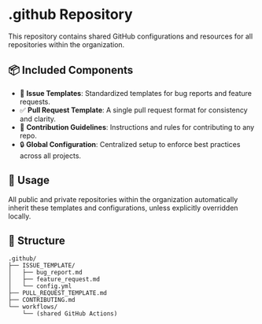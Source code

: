 # .github Repository

This repository contains shared GitHub configurations and resources for all repositories within the organization.

## 📦 Included Components

- 📝 **Issue Templates**: Standardized templates for bug reports and feature requests.
- ✅ **Pull Request Template**: A single pull request format for consistency and clarity.
- 📄 **Contribution Guidelines**: Instructions and rules for contributing to any repo.
- 🔒 **Global Configuration**: Centralized setup to enforce best practices across all projects.

## 🧩 Usage

All public and private repositories within the organization automatically inherit these templates and configurations, unless explicitly overridden locally.

## 📁 Structure

```text
.github/
├── ISSUE_TEMPLATE/
│   ├── bug_report.md
│   ├── feature_request.md
│   └── config.yml
├── PULL_REQUEST_TEMPLATE.md
├── CONTRIBUTING.md
└── workflows/
    └── (shared GitHub Actions)
